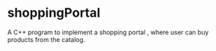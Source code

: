 # shoppingPortal
A C++ program to implement a shopping portal , where user can buy products from the catalog.
